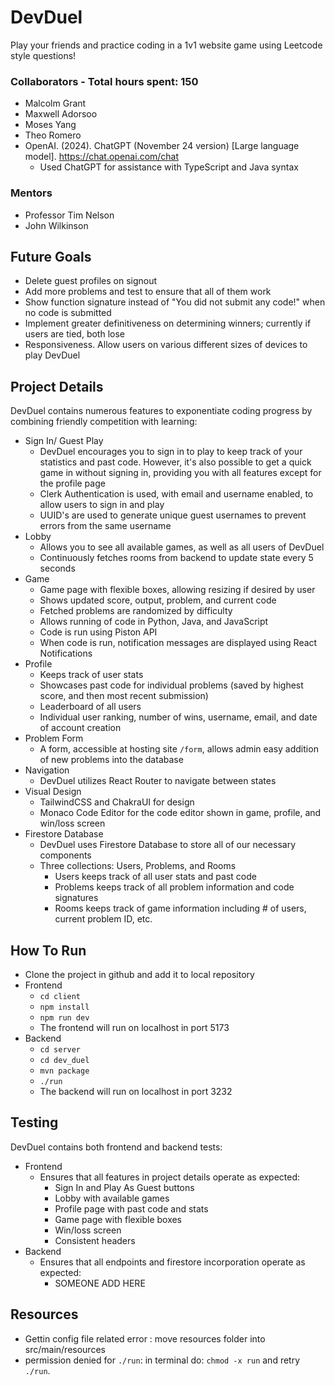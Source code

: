# DevDuel
Play your friends and practice coding in a 1v1 website game using Leetcode style questions!

### Collaborators - Total hours spent: 150
- Malcolm Grant
- Maxwell Adorsoo
- Moses Yang
- Theo Romero
- OpenAI. (2024). ChatGPT (November 24 version) [Large language model]. https://chat.openai.com/chat
  - Used ChatGPT for assistance with TypeScript and Java syntax

### Mentors
- Professor Tim Nelson
- John Wilkinson

## Future Goals
- Delete guest profiles on signout
- Add more problems and test to ensure that all of them work
- Show function signature instead of "You did not submit any code!" when no code is submitted
- Implement greater definitiveness on determining winners; currently if users are tied, both lose
- Responsiveness. Allow users on various different sizes of devices to play DevDuel

## Project Details
DevDuel contains numerous features to exponentiate coding progress by combining friendly competition with learning:
- Sign In/ Guest Play
  - DevDuel encourages you to sign in to play to keep track of your statistics and past code. However, it's also possible to get a quick game in without signing in, providing you with all features except for the profile page
  - Clerk Authentication is used, with email and username enabled, to allow users to sign in and play
  - UUID's are used to generate unique guest usernames to prevent errors from the same username
- Lobby
  - Allows you to see all available games, as well as all users of DevDuel
  - Continuously fetches rooms from backend to update state every 5 seconds
- Game
  - Game page with flexible boxes, allowing resizing if desired by user
  - Shows updated score, output, problem, and current code
  - Fetched problems are randomized by difficulty
  - Allows running of code in Python, Java, and JavaScript
  - Code is run using Piston API
  - When code is run, notification messages are displayed using React Notifications
- Profile
  - Keeps track of user stats
  - Showcases past code for individual problems (saved by highest score, and then most recent submission)
  - Leaderboard of all users
  - Individual user ranking, number of wins, username, email, and date of account creation
- Problem Form
  - A form, accessible at hosting site `/form`, allows admin easy addition of new problems into the database
- Navigation
  - DevDuel utilizes React Router to navigate between states
- Visual Design
  - TailwindCSS and ChakraUI for design
  - Monaco Code Editor for the code editor shown in game, profile, and win/loss screen
- Firestore Database
  - DevDuel uses Firestore Database to store all of our necessary components
  - Three collections: Users, Problems, and Rooms
    - Users keeps track of all user stats and past code
    - Problems keeps track of all problem information and code signatures
    - Rooms keeps track of game information including # of users, current problem ID, etc.

## How To Run
- Clone the project in github and add it to local repository
- Frontend
  - `cd client`
  - `npm install`
  - `npm run dev`
  - The frontend will run on localhost in port 5173
- Backend
  - `cd server`
  - `cd dev_duel`
  - `mvn package`
  - `./run`
  - The backend will run on localhost in port 3232
 
## Testing
DevDuel contains both frontend and backend tests:
- Frontend
  - Ensures that all features in project details operate as expected:
    - Sign In and Play As Guest buttons
    - Lobby with available games
    - Profile page with past code and stats
    - Game page with flexible boxes
    - Win/loss screen
    - Consistent headers
- Backend
  - Ensures that all endpoints and firestore incorporation operate as expected:
    - SOMEONE ADD HERE

## Resources 
- Gettin config file related error : move resources folder into src/main/resources
- permission denied for `./run`: in terminal do: `chmod -x run` and retry `./run`.
